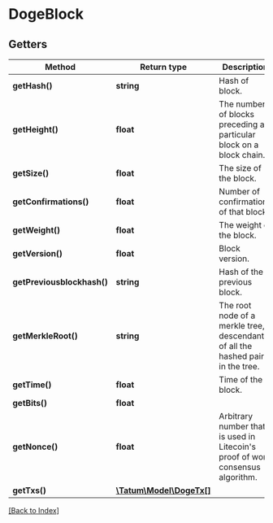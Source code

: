 # DogeBlock

## Getters

Method | Return type | Description | Notes
------------ | ------------- | ------------- | -------------
**getHash()** | **string** | Hash of block. | [optional]
**getHeight()** | **float** | The number of blocks preceding a particular block on a block chain. | [optional]
**getSize()** | **float** | The size of the block. | [optional]
**getConfirmations()** | **float** | Number of confirmations of that block. | [optional]
**getWeight()** | **float** | The weight of the block. | [optional]
**getVersion()** | **float** | Block version. | [optional]
**getPreviousblockhash()** | **string** | Hash of the previous block. | [optional]
**getMerkleRoot()** | **string** | The root node of a merkle tree, a descendant of all the hashed pairs in the tree. | [optional]
**getTime()** | **float** | Time of the block. | [optional]
**getBits()** | **float** |  | [optional]
**getNonce()** | **float** | Arbitrary number that is used in Litecoin's proof of work consensus algorithm. | [optional]
**getTxs()** | [**\Tatum\Model\DogeTx[]**](DogeTx.md) |  | [optional]

[[Back to Index]](../index.md)
